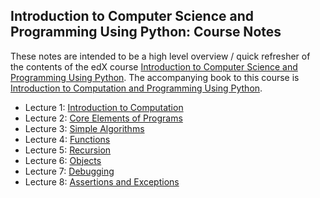 ## Introduction to Computer Science and Programming Using Python: Course Notes

These notes are intended to be a high level overview / quick refresher of the contents of the edX course 
[Introduction to Computer Science and Programming Using Python](https://www.edx.org/course/introduction-computer-science-mitx-6-00-1x-6).
The accompanying book to this course is [Introduction to Computation and Programming Using Python](https://mitpress.mit.edu/index.php?q=books/introduction-computation-and-programming-using-python-0).

* Lecture 1: [Introduction to Computation](Lecture_Notes/Lecture_01.md)
* Lecture 2: [Core Elements of Programs](Lecture_Notes/Lecture_02.md)
* Lecture 3: [Simple Algorithms](Lecture_Notes/Lecture_03.md)
* Lecture 4: [Functions](Lecture_Notes/Lecture_04.md)
* Lecture 5: [Recursion](Lecture_Notes/Lecture_05.md)
* Lecture 6: [Objects](Lecture_Notes/Lecture_06.md)
* Lecture 7: [Debugging](Lecture_Notes/Lecture_07.md)
* Lecture 8: [Assertions and Exceptions](Lecture_Notes/Lecture_08.md)
